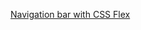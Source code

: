 [Navigation bar with CSS Flex](https://kanyshaiosmonova.github.io/100daysofcode/100daysofcode/Day13/index.html
)
